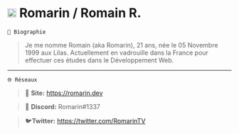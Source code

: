 # <img src="https://images.emojiterra.com/twitter/v13.0/512px/1f1eb-1f1f7.png" width="20" height="20"/> **Romarin / Romain R.**
`📖 Biographie`
> Je me nomme Romain (aka Romarin), 21 ans, née le 05 Novembre 1999 aux Lilas. Actuellement en vadrouille dans la France pour effectuer ces études dans le Développement Web.

--------------
`🌐 Réseaux`
> 🔗 **Site:** https://romarin.dev

> 📲 **Discord:** Romarin#1337

> 🐦**Twitter:** https://twitter.com/RomarinTV

#
